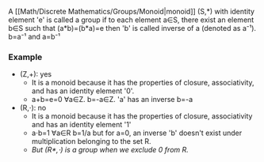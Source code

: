 A [[Math/Discrete Mathematics/Groups/Monoid|monoid]] (S,\*) with identity element 'e' is called a group if to each element a∈S, there exist an element b∈S such that (a\*b)=(b\*a)=e
then 'b' is called inverse of a (denoted as a⁻¹).
b=a⁻¹ and a=b⁻¹

### Example
* (Z,+): yes
	* It is a monoid because it has the properties of closure, associativity, and has an identity element '0'.
	* a+b=e=0 ∀a∈Z. b=-a∈Z. 'a' has an inverse b=-a
* (R,⋅): no
	* It is a monoid because it has the properties of closure, associativity and has an identity element '1'
	* a⋅b=1 ∀a∈R b=1/a but for a=0, an inverse 'b' doesn't exist under multiplication belonging to the set R.
	* *But (R\*,⋅) is a group when we exclude 0 from R.*
